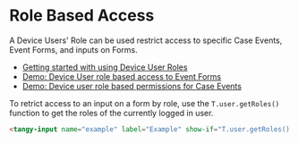 # Role Based Access 

A Device Users' Role can be used restrict access to specific Case Events, Event Forms, and inputs on Forms.

- [Getting started with using Device User Roles](https://youtu.be/ntL-i8MVpew)
- [Demo: Device User role based access to Event Forms](https://youtu.be/T0GfYHw6t6k)
- [Demo: Device user role based permissions for Case Events](https://www.youtube.com/watch?v=5okk6XrrfaA&feature=youtu.be)

To retrict access to an input on a form by role, use the `T.user.getRoles()` function to get the roles of the currently logged in user.

```html
<tangy-input name="example" label="Example" show-if="T.user.getRoles().includes('admin')"></tangy-input>
```



